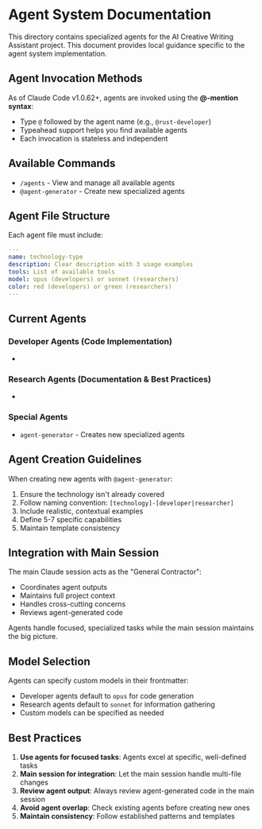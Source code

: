 # Agent System Documentation

This directory contains specialized agents for the AI Creative Writing Assistant project. This document provides local guidance specific to the agent system implementation.

## Agent Invocation Methods

As of Claude Code v1.0.62+, agents are invoked using the **@-mention syntax**:
- Type `@` followed by the agent name (e.g., `@rust-developer`)
- Typeahead support helps you find available agents
- Each invocation is stateless and independent

## Available Commands
- `/agents` - View and manage all available agents
- `@agent-generator` - Create new specialized agents

## Agent File Structure

Each agent file must include:
```yaml
---
name: technology-type
description: Clear description with 3 usage examples
tools: List of available tools
model: opus (developers) or sonnet (researchers)
color: red (developers) or green (researchers)
---
```

## Current Agents

### Developer Agents (Code Implementation)
- 

### Research Agents (Documentation & Best Practices)
- 

### Special Agents
- `agent-generator` - Creates new specialized agents

## Agent Creation Guidelines

When creating new agents with `@agent-generator`:
1. Ensure the technology isn't already covered
2. Follow naming convention: `[technology]-[developer|researcher]`
3. Include realistic, contextual examples
4. Define 5-7 specific capabilities
5. Maintain template consistency

## Integration with Main Session

The main Claude session acts as the "General Contractor":
- Coordinates agent outputs
- Maintains full project context
- Handles cross-cutting concerns
- Reviews agent-generated code

Agents handle focused, specialized tasks while the main session maintains the big picture.

## Model Selection

Agents can specify custom models in their frontmatter:
- Developer agents default to `opus` for code generation
- Research agents default to `sonnet` for information gathering
- Custom models can be specified as needed

## Best Practices

1. **Use agents for focused tasks**: Agents excel at specific, well-defined tasks
2. **Main session for integration**: Let the main session handle multi-file changes
3. **Review agent output**: Always review agent-generated code in the main session
4. **Avoid agent overlap**: Check existing agents before creating new ones
5. **Maintain consistency**: Follow established patterns and templates